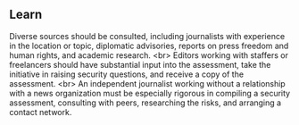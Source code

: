 
## Learn

Diverse sources should be consulted, including journalists with experience in the location or topic, diplomatic advisories, reports on press freedom and human rights, and academic research.
&lt;br&gt;
Editors working with staffers or freelancers should have substantial input into the assessment, take the initiative in raising security questions, and receive a copy of the assessment.
&lt;br&gt;
An independent journalist working without a relationship with a news organization must be especially rigorous in compiling a security assessment, consulting with peers, researching the risks, and arranging a contact network.

